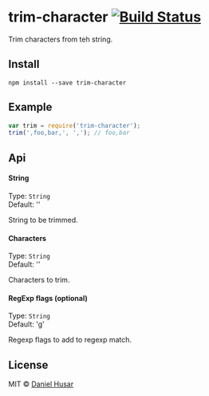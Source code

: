 # trim-character [![Build Status](https://secure.travis-ci.org/danielhusar/trim-character.svg?branch=master)](http://travis-ci.org/danielhusar/trim-character)

Trim characters from teh string.

## Install

```
npm install --save trim-character
```

## Example

```javascript
var trim = require('trim-character');
trim(',foo,bar,', ','); // foo,bar
```

## Api

#### String

Type: `String`  
Default: ''

String to be trimmed.

#### Characters

Type: `String`  
Default: ''

Characters to trim.

#### RegExp flags (optional)

Type: `String`  
Default: 'g'

Regexp flags to add to regexp match.

## License

MIT © [Daniel Husar](https://github.com/danielhusar)
